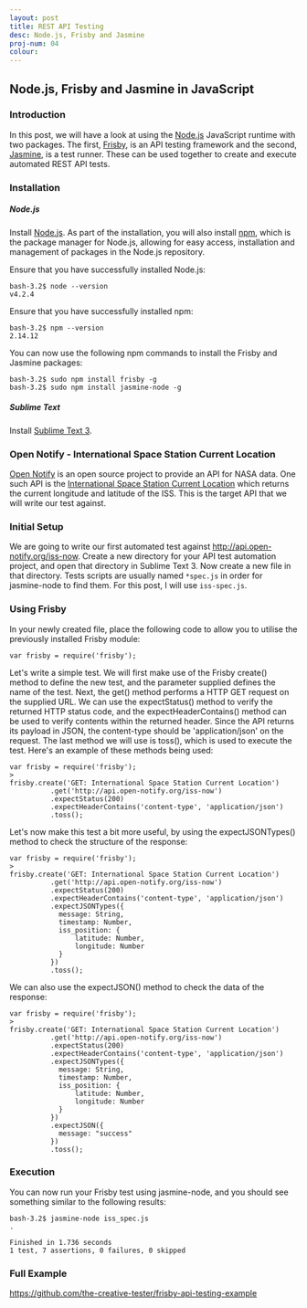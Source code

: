 ```yaml
---
layout: post
title: REST API Testing
desc: Node.js, Frisby and Jasmine
proj-num: 04
colour: 
---
```




## Node.js, Frisby and Jasmine in JavaScript

### Introduction

In this post, we will have a look at using the [Node.js](https://nodejs.org/en/) JavaScript runtime with two packages.  The first, [Frisby](http://frisbyjs.com/), is an API testing framework and the second, [Jasmine](http://jasmine.github.io/), is a test runner.  These can be used together to create and execute automated REST API tests.

### Installation

##### Node.js

Install [Node.js](https://nodejs.org/en/).  As part of the installation, you will also install [npm](https://docs.npmjs.com/getting-started/what-is-npm), which is the package manager for Node.js, allowing for easy access, installation and management of packages in the Node.js repository.

Ensure that you have successfully installed Node.js:  

>
~~~
bash-3.2$ node --version
v4.2.4
~~~

Ensure that you have successfully installed npm: 

>
~~~
bash-3.2$ npm --version
2.14.12
~~~

You can now use the following npm commands to install the Frisby and Jasmine packages:

>
~~~
bash-3.2$ sudo npm install frisby -g
bash-3.2$ sudo npm install jasmine-node -g
~~~

##### Sublime Text

Install [Sublime Text 3](http://www.sublimetext.com/3).

### Open Notify - International Space Station Current Location

[Open Notify](http://open-notify.org/) is an open source project to provide an API for NASA data.  One such API is the [International Space Station Current Location](http://open-notify.org/Open-Notify-API/ISS-Location-Now/) which returns the current longitude and latitude of the ISS.  This is the target API that we will write our test against.

### Initial Setup

We are going to write our first automated test against <http://api.open-notify.org/iss-now>.  Create a new directory for your API test automation project, and open that directory in Sublime Text 3.  Now create a new file in that directory.  Tests scripts are usually named ```*spec.js``` in order for jasmine-node to find them. For this post, I will use ```iss-spec.js```.

### Using Frisby

In your newly created file, place the following code to allow you to utilise the previously installed Frisby module:

>
~~~ 
var frisby = require('frisby');
~~~

Let's write a simple test. We will first make use of the Frisby create() method to define the new test, and the parameter supplied defines the name of the test. Next, the get() method performs a HTTP GET request on the supplied URL. We can use the expectStatus() method to verify the returned HTTP status code, and the expectHeaderContains() method can be used to verify contents within the returned header. Since the API returns its payload in JSON, the content-type should be 'application/json' on the request. The last method we will use is toss(), which is used to execute the test. Here's an example of these methods being used:

>
~~~ 
var frisby = require('frisby');
>
frisby.create('GET: International Space Station Current Location')
          .get('http://api.open-notify.org/iss-now')
          .expectStatus(200)
          .expectHeaderContains('content-type', 'application/json')
          .toss();
~~~

Let's now make this test a bit more useful, by using the expectJSONTypes() method to check the structure of the response:
>
~~~
var frisby = require('frisby');
>
frisby.create('GET: International Space Station Current Location')
          .get('http://api.open-notify.org/iss-now')
          .expectStatus(200)
          .expectHeaderContains('content-type', 'application/json')
          .expectJSONTypes({
            message: String,
            timestamp: Number,
            iss_position: {
                latitude: Number,
                longitude: Number
            }
          })
          .toss();
~~~

We can also use the expectJSON() method to check the data of the response:
>
~~~
var frisby = require('frisby');
>
frisby.create('GET: International Space Station Current Location')
          .get('http://api.open-notify.org/iss-now')
          .expectStatus(200)
          .expectHeaderContains('content-type', 'application/json')
          .expectJSONTypes({
            message: String,
            timestamp: Number,
            iss_position: {
                latitude: Number,
                longitude: Number
            }
          })
          .expectJSON({
            message: "success"
          })
          .toss();
~~~

### Execution

You can now run your Frisby test using jasmine-node, and you should see something similar to the following results:

>
~~~
bash-3.2$ jasmine-node iss_spec.js 
.

Finished in 1.736 seconds
1 test, 7 assertions, 0 failures, 0 skipped
~~~

### Full Example

<https://github.com/the-creative-tester/frisby-api-testing-example>
